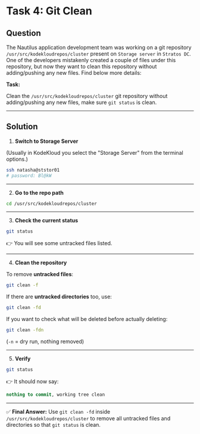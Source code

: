 # Task 4: Git Clean

## Question

The Nautilus application development team was working on a git repository `/usr/src/kodekloudrepos/cluster` present on `Storage server` in `Stratos DC`. One of the developers mistakenly created a couple of files under this repository, but now they want to clean this repository without adding/pushing any new files. Find below more details:

**Task:**

Clean the `/usr/src/kodekloudrepos/cluster` git repository without adding/pushing any new files, make sure `git status` is clean.

---

## Solution

1. **Switch to Storage Server**

(Usually in KodeKloud you select the "Storage Server" from the terminal options.)

```bash
ssh natasha@ststor01
# password: Bl@kW
```

---

2. **Go to the repo path**

```bash
cd /usr/src/kodekloudrepos/cluster
```

---

3. **Check the current status**

```bash
git status
```
👉 You will see some untracked files listed.

---

4. **Clean the repository**

To remove **untracked files**:

```bash
git clean -f
```

If there are **untracked directories** too, use:

```bash
git clean -fd
```

If you want to check what will be deleted before actually deleting:

```bash
git clean -fdn
```
(`-n` = dry run, nothing removed)

---

5. **Verify**

```bash
git status
```
👉 It should now say:
```sql
nothing to commit, working tree clean
```

---

✅ **Final Answer:**
Use `git clean -fd` inside `/usr/src/kodekloudrepos/cluster` to remove all untracked files and directories so that `git status` is clean.